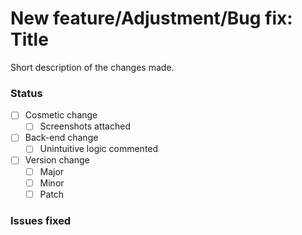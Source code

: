 # New feature/Adjustment/Bug fix: Title

Short description of the changes made.

### Status
- [ ] Cosmetic change
  - [ ] Screenshots attached
- [ ] Back-end change
  - [ ] Unintuitive logic commented
- [ ] Version change
  - [ ] Major
  - [ ] Minor
  - [ ] Patch

### Issues fixed

